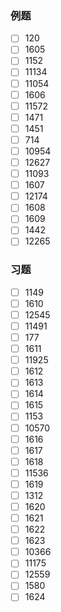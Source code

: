 ### 例题
- [ ] 120
- [ ] 1605
- [ ] 1152
- [ ] 11134
- [ ] 11054
- [ ] 1606
- [ ] 11572
- [ ] 1471
- [ ] 1451
- [ ] 714
- [ ] 10954
- [ ] 12627
- [ ] 11093
- [ ] 1607
- [ ] 12174
- [ ] 1608
- [ ] 1609
- [ ] 1442
- [ ] 12265
### 习题
- [ ] 1149
- [ ] 1610
- [ ] 12545
- [ ] 11491
- [ ] 177
- [ ] 1611
- [ ] 11925
- [ ] 1612
- [ ] 1613
- [ ] 1614
- [ ] 1615
- [ ] 1153
- [ ] 10570
- [ ] 1616
- [ ] 1617
- [ ] 1618
- [ ] 11536
- [ ] 1619
- [ ] 1312
- [ ] 1620
- [ ] 1621
- [ ] 1622
- [ ] 1623
- [ ] 10366
- [ ] 11175
- [ ] 12559
- [ ] 1580
- [ ] 1624
